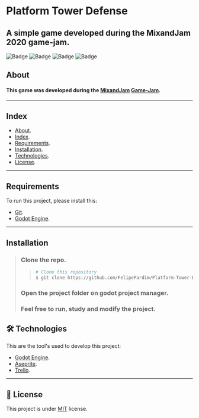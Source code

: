 # Platform Tower Defense

## A simple game developed during the MixandJam 2020 game-jam.

![Badge](https://img.shields.io/github/stars/FelipePardim/Platform-Tower-Defense)
![Badge](https://img.shields.io/github/forks/FelipePardim/Platform-Tower-Defense)
![Badge](https://img.shields.io/github/issues/FelipePardim/Platform-Tower-Defense)
![Badge](https://img.shields.io/github/license/FelipePardim/Platform-Tower-Defense)

## About
#### This game was developed during the [MixandJam](https://www.youtube.com/channel/UCLyVUwlB_Hahir_VsKkGPIA) [Game-Jam](https://itch.io/jam/mix-and-game-jam-2020).
 
---

## Index
- [About](#about).
- [Index](#index).
- [Requirements](#requirements).
- [Installation](#installation).
- [Technologies](#technologies).
- [License](#license).

---

## Requirements

To run this project, please install this:

- [Git](https://git-scm.com).
- [Godot Engine](https://godotengine.org/).

---

## Installation
> ### Clone the repo.
>>   ```bash
>>  # Clone this repository
>>  $ git clone https://github.com/FelipePardim/Platform-Tower-Defense
>>   ```
> ### Open the project folder on godot project manager.
>
> ### Feel free to run, study and modify the project.

<h2 id="technologies">
    🛠 Technologies
</h2>

This are the tool's used to develop this project:

- [Godot Engine](https://godotengine.org/).
- [Aseprite](https://www.aseprite.org/).
- [Trello](https://trello.com/).

---

<h2 id="license">
    📝 License 
</h2>

This project is under [MIT](https://github.com/FelipePardim/Platform-Tower-Defense/blob/main/LICENSE.md) license.